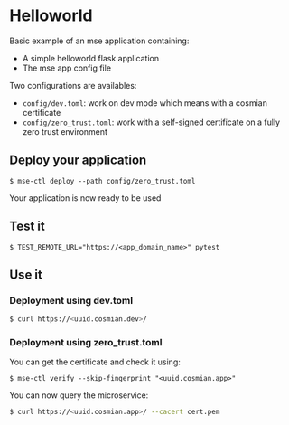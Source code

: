 # Helloworld

Basic example of an mse application containing:
- A simple helloworld flask application
- The mse app config file

Two configurations are availables: 
- `config/dev.toml`: work on dev mode which means with a cosmian certificate
- `config/zero_trust.toml`: work with a self-signed certificate on a fully zero trust environment

## Deploy your application

```console
$ mse-ctl deploy --path config/zero_trust.toml
```

Your application is now ready to be used

## Test it

```console
$ TEST_REMOTE_URL="https://<app_domain_name>" pytest
```

## Use it 

### Deployment using dev.toml

```sh
$ curl https://<uuid.cosmian.dev>/
```

### Deployment using zero_trust.toml

You can get the certificate and check it using:

```console
$ mse-ctl verify --skip-fingerprint "<uuid.cosmian.app>"
```

You can now query the microservice:

```sh
$ curl https://<uuid.cosmian.app>/ --cacert cert.pem
```